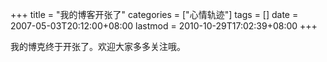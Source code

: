 +++
title = "我的博客开张了"
categories = ["心情轨迹"]
tags = []
date = 2007-05-03T20:12:00+08:00
lastmod = 2010-10-29T17:02:39+08:00
+++



我的博克终于开张了。欢迎大家多多关注哦。